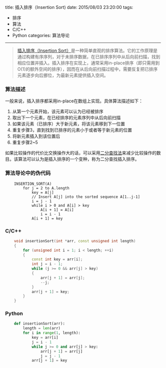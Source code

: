 title: 插入排序（Insertion Sort)
date: 2015/08/03 23:20:00
tags: 
- 排序
- 算法
- C/C++
- Python
categories: 算法导论

---
>[插入排序（Insertion Sort）](https://zh.wikipedia.org/wiki/%E6%8F%92%E5%85%A5%E6%8E%92%E5%BA%8F)是一种简单直观的排序算法。它的工作原理是通过构建有序序列，对于未排序数据，在已排序序列中从后向前扫描，找到相应位置并插入。插入排序在实现上，通常采用in-place排序（即只需用到O(1)的额外空间的排序），因而在从后向前扫描过程中，需要反复把已排序元素逐步向后挪位，为最新元素提供插入空间。

<!-- more -->

### 算法描述
一般来说，插入排序都采用in-place在数组上实现。具体算法描述如下：

1. 从第一个元素开始，该元素可以认为已经被排序
2. 取出下一个元素，在已经排序的元素序列中从后向前扫描
3. 如果该元素（已排序）大于新元素，将该元素移到下一位置
4. 重复步骤3，直到找到已排序的元素小于或者等于新元素的位置
5. 将新元素插入到该位置后
6. 重复步骤2~5

如果比较操作的代价比交换操作大的话，可以采用[二分查找法](https://zh.wikipedia.org/wiki/%E6%8A%98%E5%8D%8A%E6%90%9C%E7%B4%A2%E7%AE%97%E6%B3%95)来减少比较操作的数目。该算法可以认为是插入排序的一个变种，称为二分查找插入排序。




### 算法导论中的伪代码
```
	INSERTION_SORT(A)
		for j = 2 to A.length
			key = A[j]
			// Insert A[j] into the sorted sequence A[1..j-1]
			i = j - 1
			while i > 0 and A[i] > key
				A[i + 1] = A[i]
				i = i - 1
			A[i + 1] = key
```
			
### C/C++
```cpp
	void insertionSort(int *arr, const unsigned int length)
	{
		for (unsigned int i = 1; i < length; ++i)
    	{
    		const int key = arr[i];
        	int j = i - 1;
        	while (j >= 0 && arr[j] > key)
        	{
            	arr[j + 1] = arr[j];
            	--j;
        	}
        	arr[j + 1] = key;
    	}
	}
```
	
### Python
```py
	def insertionSort(arr):
		length = len(arr)
    	for i in range(1, length):
        	key = arr[i]
        	j = i - 1
        	while j >= 0 and arr[j] > key:
            	arr[j + 1] = arr[j]
            	j = j - 1
        	arr[j + 1] = key
```   




